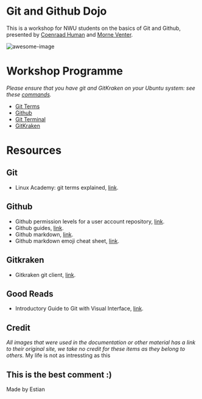 # Git and Github Dojo
This is a workshop for NWU students on the basics of Git and Github, presented by [Coenraad Human](https://github.com/coenraadhuman) and [Morne Venter](https://github.com/MorneVenter).

![awesome-image](https://elc.github.io/blog/images/git-guide-with-visual-interface/git-guide-with-visual-interface-headerimage.png)

# Workshop Programme

*Please ensure that you have git and GitKraken on your Ubuntu system: see these [commands](https://github.com/coenraadhuman/git-github-dojo/blob/master/docs/ubuntu-install-commands.md).*

* [Git Terms](https://github.com/coenraadhuman/git-github-dojo/blob/master/docs/git-terms.md)
* [Github](https://github.com/coenraadhuman/git-github-dojo/blob/master/docs/github.md)
* [Git Terminal](https://github.com/coenraadhuman/git-github-dojo/blob/master/docs/git-terminal.md)
* [GitKraken](https://github.com/coenraadhuman/git-github-dojo/blob/master/docs/gitkraken.md)

# Resources

## Git
* Linux Academy: git terms explained, [link](https://linuxacademy.com/blog/linux/git-terms-explained/).

## Github
* Github permission levels for a user account repository, [link](https://help.github.com/en/articles/permission-levels-for-a-user-account-repository).
* Github guides, [link](https://guides.github.com/).
* Github markdown, [link](https://guides.github.com/features/mastering-markdown/).
* Github markdown emoji cheat sheet, [link](https://github.com/ikatyang/emoji-cheat-sheet/blob/master/README.md).

## Gitkraken
* Gitkraken git client, [link](https://www.gitkraken.com/git-client).

## Good Reads
* Introductory Guide to Git with Visual Interface, [link](https://elc.github.io/posts/git-guide-with-visual-interface/).

## Credit
*All images that were used in the documentation or other material has a link to their original site, we take no credit for these items as they belong to others.*
My life is not as intressting as this
## This is the best comment :)
Made by Estian